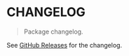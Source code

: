 # CHANGELOG

> Package changelog.

See [GitHub Releases](https://github.com/stdlib-js/math-base-special-cabs2f/releases) for the changelog.